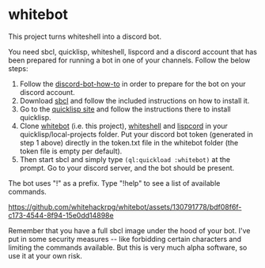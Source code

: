 # whitebot
This project turns whiteshell into a discord bot. 

You need sbcl, quicklisp, whiteshell, lispcord and a discord account that has been prepared for running a bot in one of your channels. Follow the below steps: 

1. Follow the [discord-bot-how-to](https://github.com/whitehackrpg/whitebot/blob/main/DISCORD-BOT-HOWTO.md) in order to prepare for the bot on your discord account.
2. Download [sbcl](http://sbcl.org/) and follow the included instructions on how to install it.
3. Go to the [quicklisp site](https://www.quicklisp.org/beta/) and follow the instructions there to install quicklisp.
4. Clone [whitebot](https://github.com/whitehackrpg/whitebot) (i.e. this project), [whiteshell](https://github.com/whitehackrpg/whiteshell) and [lispcord](https://github.com/lispcord/lispcord) in your quicklisp/local-projects folder. Put your discord bot token (generated in step 1 above) directly in the token.txt file in the whitebot folder (the token file is empty per default). 
5. Then start sbcl and simply type `(ql:quickload :whitebot)` at the prompt. Go to your discord server, and the bot should be present.

The bot uses "!" as a prefix. Type "!help" to see a list of available commands.

https://github.com/whitehackrpg/whitebot/assets/130791778/bdf08f6f-c173-4544-8f94-15e0dd14898e

Remember that you have a full sbcl image under the hood of your bot. I've put in some security measures -- like forbidding certain characters and limiting the commands available. But this is very much alpha software, so use it at your own risk.
